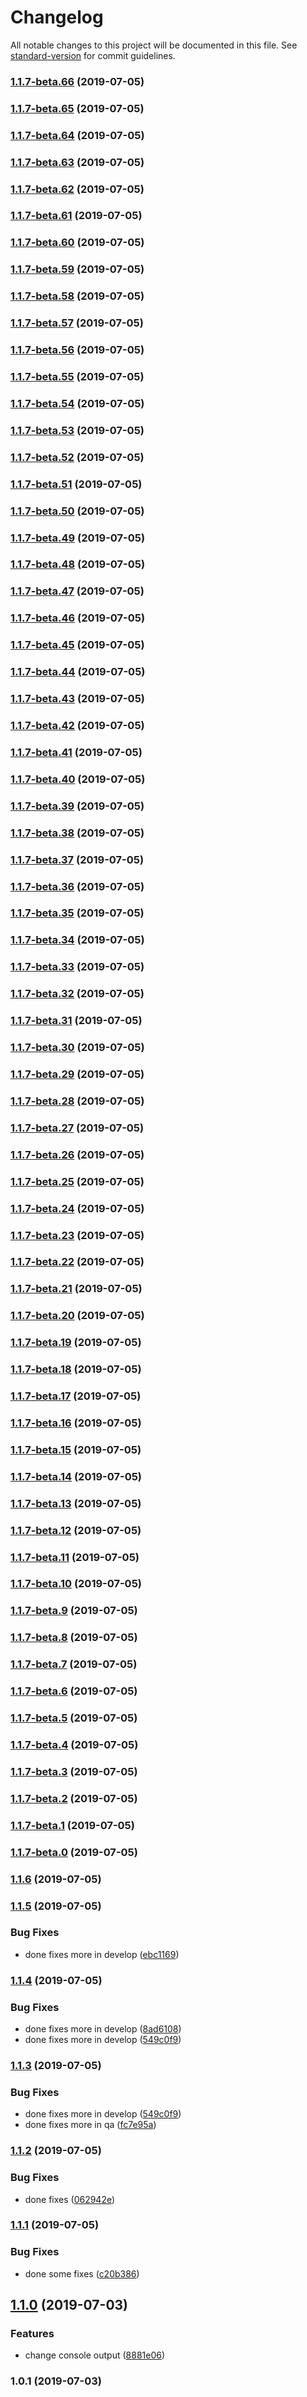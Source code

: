 # Changelog

All notable changes to this project will be documented in this file. See [standard-version](https://github.com/conventional-changelog/standard-version) for commit guidelines.

### [1.1.7-beta.66](https://github.com/shivamagl95/testing-package/compare/v1.1.7-beta.1...v1.1.7-beta.66) (2019-07-05)



### [1.1.7-beta.65](https://github.com/shivamagl95/testing-package/compare/v1.1.7-beta.1...v1.1.7-beta.65) (2019-07-05)



### [1.1.7-beta.64](https://github.com/shivamagl95/testing-package/compare/v1.1.7-beta.1...v1.1.7-beta.64) (2019-07-05)



### [1.1.7-beta.63](https://github.com/shivamagl95/testing-package/compare/v1.1.7-beta.1...v1.1.7-beta.63) (2019-07-05)



### [1.1.7-beta.62](https://github.com/shivamagl95/testing-package/compare/v1.1.7-beta.1...v1.1.7-beta.62) (2019-07-05)



### [1.1.7-beta.61](https://github.com/shivamagl95/testing-package/compare/v1.1.7-beta.1...v1.1.7-beta.61) (2019-07-05)



### [1.1.7-beta.60](https://github.com/shivamagl95/testing-package/compare/v1.1.7-beta.1...v1.1.7-beta.60) (2019-07-05)



### [1.1.7-beta.59](https://github.com/shivamagl95/testing-package/compare/v1.1.7-beta.1...v1.1.7-beta.59) (2019-07-05)



### [1.1.7-beta.58](https://github.com/shivamagl95/testing-package/compare/v1.1.7-beta.1...v1.1.7-beta.58) (2019-07-05)



### [1.1.7-beta.57](https://github.com/shivamagl95/testing-package/compare/v1.1.7-beta.1...v1.1.7-beta.57) (2019-07-05)



### [1.1.7-beta.56](https://github.com/shivamagl95/testing-package/compare/v1.1.7-beta.1...v1.1.7-beta.56) (2019-07-05)



### [1.1.7-beta.55](https://github.com/shivamagl95/testing-package/compare/v1.1.7-beta.1...v1.1.7-beta.55) (2019-07-05)



### [1.1.7-beta.54](https://github.com/shivamagl95/testing-package/compare/v1.1.7-beta.1...v1.1.7-beta.54) (2019-07-05)



### [1.1.7-beta.53](https://github.com/shivamagl95/testing-package/compare/v1.1.7-beta.1...v1.1.7-beta.53) (2019-07-05)



### [1.1.7-beta.52](https://github.com/shivamagl95/testing-package/compare/v1.1.7-beta.1...v1.1.7-beta.52) (2019-07-05)



### [1.1.7-beta.51](https://github.com/shivamagl95/testing-package/compare/v1.1.7-beta.1...v1.1.7-beta.51) (2019-07-05)



### [1.1.7-beta.50](https://github.com/shivamagl95/testing-package/compare/v1.1.7-beta.1...v1.1.7-beta.50) (2019-07-05)



### [1.1.7-beta.49](https://github.com/shivamagl95/testing-package/compare/v1.1.7-beta.1...v1.1.7-beta.49) (2019-07-05)



### [1.1.7-beta.48](https://github.com/shivamagl95/testing-package/compare/v1.1.7-beta.1...v1.1.7-beta.48) (2019-07-05)



### [1.1.7-beta.47](https://github.com/shivamagl95/testing-package/compare/v1.1.7-beta.1...v1.1.7-beta.47) (2019-07-05)



### [1.1.7-beta.46](https://github.com/shivamagl95/testing-package/compare/v1.1.7-beta.1...v1.1.7-beta.46) (2019-07-05)



### [1.1.7-beta.45](https://github.com/shivamagl95/testing-package/compare/v1.1.7-beta.1...v1.1.7-beta.45) (2019-07-05)



### [1.1.7-beta.44](https://github.com/shivamagl95/testing-package/compare/v1.1.7-beta.1...v1.1.7-beta.44) (2019-07-05)



### [1.1.7-beta.43](https://github.com/shivamagl95/testing-package/compare/v1.1.7-beta.1...v1.1.7-beta.43) (2019-07-05)



### [1.1.7-beta.42](https://github.com/shivamagl95/testing-package/compare/v1.1.7-beta.1...v1.1.7-beta.42) (2019-07-05)



### [1.1.7-beta.41](https://github.com/shivamagl95/testing-package/compare/v1.1.7-beta.1...v1.1.7-beta.41) (2019-07-05)



### [1.1.7-beta.40](https://github.com/shivamagl95/testing-package/compare/v1.1.7-beta.1...v1.1.7-beta.40) (2019-07-05)



### [1.1.7-beta.39](https://github.com/shivamagl95/testing-package/compare/v1.1.7-beta.1...v1.1.7-beta.39) (2019-07-05)



### [1.1.7-beta.38](https://github.com/shivamagl95/testing-package/compare/v1.1.7-beta.1...v1.1.7-beta.38) (2019-07-05)



### [1.1.7-beta.37](https://github.com/shivamagl95/testing-package/compare/v1.1.7-beta.1...v1.1.7-beta.37) (2019-07-05)



### [1.1.7-beta.36](https://github.com/shivamagl95/testing-package/compare/v1.1.7-beta.1...v1.1.7-beta.36) (2019-07-05)



### [1.1.7-beta.35](https://github.com/shivamagl95/testing-package/compare/v1.1.7-beta.1...v1.1.7-beta.35) (2019-07-05)



### [1.1.7-beta.34](https://github.com/shivamagl95/testing-package/compare/v1.1.7-beta.1...v1.1.7-beta.34) (2019-07-05)



### [1.1.7-beta.33](https://github.com/shivamagl95/testing-package/compare/v1.1.7-beta.1...v1.1.7-beta.33) (2019-07-05)



### [1.1.7-beta.32](https://github.com/shivamagl95/testing-package/compare/v1.1.7-beta.1...v1.1.7-beta.32) (2019-07-05)



### [1.1.7-beta.31](https://github.com/shivamagl95/testing-package/compare/v1.1.7-beta.1...v1.1.7-beta.31) (2019-07-05)



### [1.1.7-beta.30](https://github.com/shivamagl95/testing-package/compare/v1.1.7-beta.1...v1.1.7-beta.30) (2019-07-05)



### [1.1.7-beta.29](https://github.com/shivamagl95/testing-package/compare/v1.1.7-beta.1...v1.1.7-beta.29) (2019-07-05)



### [1.1.7-beta.28](https://github.com/shivamagl95/testing-package/compare/v1.1.7-beta.1...v1.1.7-beta.28) (2019-07-05)



### [1.1.7-beta.27](https://github.com/shivamagl95/testing-package/compare/v1.1.7-beta.1...v1.1.7-beta.27) (2019-07-05)



### [1.1.7-beta.26](https://github.com/shivamagl95/testing-package/compare/v1.1.7-beta.1...v1.1.7-beta.26) (2019-07-05)



### [1.1.7-beta.25](https://github.com/shivamagl95/testing-package/compare/v1.1.7-beta.1...v1.1.7-beta.25) (2019-07-05)



### [1.1.7-beta.24](https://github.com/shivamagl95/testing-package/compare/v1.1.7-beta.1...v1.1.7-beta.24) (2019-07-05)



### [1.1.7-beta.23](https://github.com/shivamagl95/testing-package/compare/v1.1.7-beta.1...v1.1.7-beta.23) (2019-07-05)



### [1.1.7-beta.22](https://github.com/shivamagl95/testing-package/compare/v1.1.7-beta.1...v1.1.7-beta.22) (2019-07-05)



### [1.1.7-beta.21](https://github.com/shivamagl95/testing-package/compare/v1.1.7-beta.1...v1.1.7-beta.21) (2019-07-05)



### [1.1.7-beta.20](https://github.com/shivamagl95/testing-package/compare/v1.1.7-beta.1...v1.1.7-beta.20) (2019-07-05)



### [1.1.7-beta.19](https://github.com/shivamagl95/testing-package/compare/v1.1.7-beta.1...v1.1.7-beta.19) (2019-07-05)



### [1.1.7-beta.18](https://github.com/shivamagl95/testing-package/compare/v1.1.7-beta.1...v1.1.7-beta.18) (2019-07-05)



### [1.1.7-beta.17](https://github.com/shivamagl95/testing-package/compare/v1.1.7-beta.1...v1.1.7-beta.17) (2019-07-05)



### [1.1.7-beta.16](https://github.com/shivamagl95/testing-package/compare/v1.1.7-beta.1...v1.1.7-beta.16) (2019-07-05)



### [1.1.7-beta.15](https://github.com/shivamagl95/testing-package/compare/v1.1.7-beta.1...v1.1.7-beta.15) (2019-07-05)



### [1.1.7-beta.14](https://github.com/shivamagl95/testing-package/compare/v1.1.7-beta.1...v1.1.7-beta.14) (2019-07-05)



### [1.1.7-beta.13](https://github.com/shivamagl95/testing-package/compare/v1.1.7-beta.1...v1.1.7-beta.13) (2019-07-05)



### [1.1.7-beta.12](https://github.com/shivamagl95/testing-package/compare/v1.1.7-beta.1...v1.1.7-beta.12) (2019-07-05)



### [1.1.7-beta.11](https://github.com/shivamagl95/testing-package/compare/v1.1.7-beta.1...v1.1.7-beta.11) (2019-07-05)



### [1.1.7-beta.10](https://github.com/shivamagl95/testing-package/compare/v1.1.7-beta.1...v1.1.7-beta.10) (2019-07-05)



### [1.1.7-beta.9](https://github.com/shivamagl95/testing-package/compare/v1.1.7-beta.1...v1.1.7-beta.9) (2019-07-05)



### [1.1.7-beta.8](https://github.com/shivamagl95/testing-package/compare/v1.1.7-beta.1...v1.1.7-beta.8) (2019-07-05)



### [1.1.7-beta.7](https://github.com/shivamagl95/testing-package/compare/v1.1.7-beta.1...v1.1.7-beta.7) (2019-07-05)



### [1.1.7-beta.6](https://github.com/shivamagl95/testing-package/compare/v1.1.7-beta.1...v1.1.7-beta.6) (2019-07-05)



### [1.1.7-beta.5](https://github.com/shivamagl95/testing-package/compare/v1.1.7-beta.1...v1.1.7-beta.5) (2019-07-05)



### [1.1.7-beta.4](https://github.com/shivamagl95/testing-package/compare/v1.1.7-beta.1...v1.1.7-beta.4) (2019-07-05)



### [1.1.7-beta.3](https://github.com/shivamagl95/testing-package/compare/v1.1.7-beta.1...v1.1.7-beta.3) (2019-07-05)



### [1.1.7-beta.2](https://github.com/shivamagl95/testing-package/compare/v1.1.7-beta.1...v1.1.7-beta.2) (2019-07-05)



### [1.1.7-beta.1](https://github.com/shivamagl95/testing-package/compare/v1.1.7-beta.0...v1.1.7-beta.1) (2019-07-05)



### [1.1.7-beta.0](https://github.com/shivamagl95/testing-package/compare/v1.1.6...v1.1.7-beta.0) (2019-07-05)



### [1.1.6](https://github.com/shivamagl95/testing-package/compare/v1.1.5...v1.1.6) (2019-07-05)



### [1.1.5](https://github.com/shivamagl95/testing-package/compare/v1.1.4...v1.1.5) (2019-07-05)


### Bug Fixes

* done fixes more in develop ([ebc1169](https://github.com/shivamagl95/testing-package/commit/ebc1169))



### [1.1.4](https://github.com/shivamagl95/testing-package/compare/v1.1.3...v1.1.4) (2019-07-05)


### Bug Fixes

* done fixes more in develop ([8ad6108](https://github.com/shivamagl95/testing-package/commit/8ad6108))
* done fixes more in develop ([549c0f9](https://github.com/shivamagl95/testing-package/commit/549c0f9))



### [1.1.3](https://github.com/shivamagl95/testing-package/compare/v1.1.2...v1.1.3) (2019-07-05)


### Bug Fixes

* done fixes more in develop ([549c0f9](https://github.com/shivamagl95/testing-package/commit/549c0f9))
* done fixes more in qa ([fc7e95a](https://github.com/shivamagl95/testing-package/commit/fc7e95a))



### [1.1.2](https://github.com/shivamagl95/testing-package/compare/v1.1.1...v1.1.2) (2019-07-05)


### Bug Fixes

* done fixes ([062942e](https://github.com/shivamagl95/testing-package/commit/062942e))



### [1.1.1](https://github.com/shivamagl95/testing-package/compare/v1.1.0...v1.1.1) (2019-07-05)


### Bug Fixes

* done some fixes ([c20b386](https://github.com/shivamagl95/testing-package/commit/c20b386))



## [1.1.0](https://github.com/shivamagl95/testing-package/compare/v1.0.1...v1.1.0) (2019-07-03)


### Features

* change console output ([8881e06](https://github.com/shivamagl95/testing-package/commit/8881e06))



### 1.0.1 (2019-07-03)
